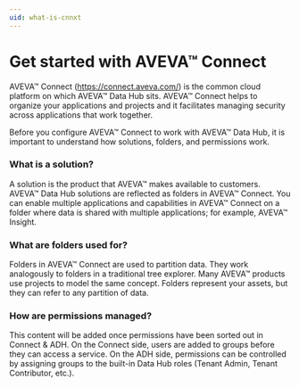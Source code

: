 ```yaml
---
uid: what-is-cnnxt
---
```


# Get started with AVEVA™ Connect

AVEVA™ Connect (https://connect.aveva.com/) is the common cloud platform on which AVEVA™ Data Hub sits. AVEVA™ Connect helps to organize your applications and projects and it facilitates managing security across applications that work together.

Before you configure AVEVA™ Connect to work with AVEVA™ Data Hub, it is important to understand how solutions, folders, and permissions work.

### What is a solution?

A solution is the product that AVEVA™ makes available to customers. AVEVA™ Data Hub solutions are reflected as folders in AVEVA™ Connect. You can enable multiple applications and capabilities in AVEVA™ Connect on a folder where data is shared with multiple applications; for example, AVEVA™ Insight.

### What are folders used for?

Folders in AVEVA™ Connect are used to partition data. They work analogously to folders in a traditional tree explorer. Many AVEVA™ products use projects to model the same concept. Folders represent your assets, but they can refer to any partition of data.

### How are permissions managed?

This content will be added once permissions have been sorted out in Connect & ADH. On the Connect side, users are added to groups before they can access a service. On the ADH side, permissions can be controlled by assigning groups to the built-in Data Hub roles (Tenant Admin, Tenant Contributor, etc.). 

<!--V.Touati, 10/21/21: TBD per F. Scott. Talk about where permissions are managed here. Are they managed in DataHub and duplicated in Connect, or are permissions managed in Connect and just mirrored in DataHub?-->
